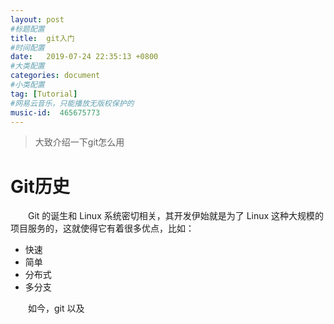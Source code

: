 ```yaml
---
layout: post
#标题配置
title:  git入门
#时间配置
date:   2019-07-24 22:35:13 +0800
#大类配置
categories: document
#小类配置
tag: [Tutorial]
#网易云音乐，只能播放无版权保护的
music-id:  465675773
---
```


> 大致介绍一下git怎么用

<!-- more -->

# Git历史

&emsp;&emsp;Git 的诞生和 Linux 系统密切相关，其开发伊始就是为了 Linux 这种大规模的项目服务的，这就使得它有着很多优点，比如：

* 快速
* 简单
* 分布式
* 多分支

&emsp;&emsp;如今，git 以及